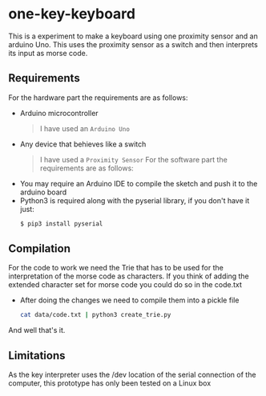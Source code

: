 # one-key-keyboard
This is a experiment to make a keyboard using one proximity sensor and an arduino Uno. This uses the proximity sensor as a switch and then interprets its input as morse code.



## Requirements
For the hardware part the requirements are as follows:
- Arduino microcontroller
  > I have used an `Arduino Uno`
- Any device that behieves like a switch
  > I have used a `Proximity Sensor`
For the software part the requirements are as follows:
- You may require an Arduino IDE to compile the sketch and push it to the arduino board
- Python3 is required along with the pyserial library, if you don't have it just:
  ```bash
  $ pip3 install pyserial
  ```  

## Compilation
For the code to work we need the Trie that has to be used for the interpretation of the morse code as characters. If you think of adding the extended character set for morse code you could do so in the code.txt
- After doing the changes we need to compile them into a pickle file
  ```bash
  cat data/code.txt | python3 create_trie.py
  ```
And well that's it.


## Limitations
As the key interpreter uses the /dev location of the serial connection of the computer, this prototype has only been tested on a Linux box

